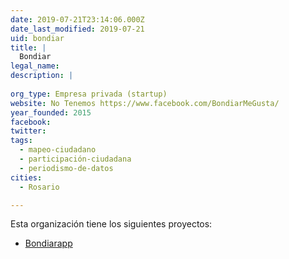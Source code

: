 ```yaml
---
date: 2019-07-21T23:14:06.000Z
date_last_modified: 2019-07-21
uid: bondiar
title: |
  Bondiar
legal_name: 
description: |
  
org_type: Empresa privada (startup)
website: No Tenemos https://www.facebook.com/BondiarMeGusta/
year_founded: 2015
facebook: 
twitter: 
tags:
  - mapeo-ciudadano
  - participación-ciudadana
  - periodismo-de-datos
cities: 
  - Rosario

---
```


Esta organización tiene los siguientes proyectos:

- [Bondiarapp](/proyectos/bondiarapp)
